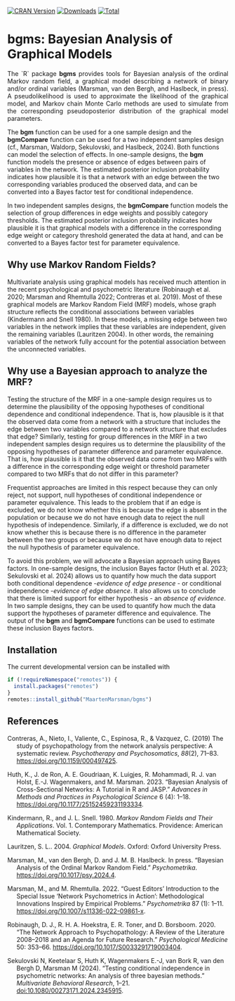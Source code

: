 <!-- badges: start -->
[![CRAN Version](https://www.r-pkg.org/badges/version/bgms)](https://cran.r-project.org/package=bgms)
[![Downloads](https://cranlogs.r-pkg.org/badges/bgms)](https://cran.r-project.org/package=bgms)
[![Total](https://cranlogs.r-pkg.org/badges/grand-total/bgms)](https://cran.r-project.org/package=bgms)
<!-- badges: end -->

# bgms: Bayesian Analysis of Graphical Models

<div style="text-align:justify">The `R` package <strong>bgms</strong> provides tools for Bayesian analysis of the ordinal Markov random field, a graphical model describing a network of binary and/or ordinal variables (Marsman, van den Bergh, and Haslbeck, in press). A pseudolikelihood is used to approximate the likelihood of the graphical model, and Markov chain Monte Carlo methods are used to simulate from the corresponding pseudoposterior distribution of the graphical model parameters. </div>

The <strong>bgm</strong> function can be used for a one sample design and the <strong>bgmCompare</strong> function can be used for a two independent samples design (cf., Marsman, Waldorp, Sekulovski, and Haslbeck, 2024). Both functions can model the selection of effects. In one-sample designs, the <strong>bgm</strong> function models the presence or absence of edges between pairs of variables in the network. The estimated posterior inclusion probability indicates how plausible it is that a network with an edge between the two corresponding variables produced the observed data, and can be converted into a Bayes factor test for conditional independence.

In two independent samples designs, the <strong>bgmCompare</strong> function models the selection of group differences in edge weights and possibly category thresholds. The estimated posterior inclusion probability indicates how plausible it is that graphical models with a difference in the corresponding edge weight or category threshold generated the data at hand, and can be converted to a Bayes factor test for parameter equivalence.

## Why use Markov Random Fields?

Multivariate analysis using graphical models has received much attention in the recent psychological and psychometric literature (Robinaugh et al. 2020; Marsman and Rhemtulla 2022; Contreras et al. 2019). Most of these graphical models are Markov Random Field (MRF) models, whose graph structure reflects the conditional associations between variables (Kindermann and Snell 1980). In these models, a missing edge between two variables in the network implies that these variables are independent, given the remaining variables (Lauritzen 2004). In other words, the remaining variables of the network fully account for the potential association between the unconnected variables.

## Why use a Bayesian approach to analyze the MRF?

Testing the structure of the MRF in a one-sample design requires us to determine the plausibility of the opposing hypotheses of conditional dependence and conditional independence. That is, how plausible is it that the observed data come from a network with a structure that includes the edge between two variables compared to a network structure that excludes that edge? Similarly, testing for group differences in the MRF in a two independent samples design requires us to determine the plausibility of the opposing hypotheses of parameter difference and parameter equivalence. That is, how plausible is it that the observed data come from two MRFs with a difference in the corresponding edge weight or threshold parameter compared to two MRFs that do not differ in this parameter?

Frequentist approaches are limited in this respect because they can only reject, not support, null hypotheses of conditional independence or parameter equivalence. This leads to the problem that if an edge is excluded, we do not know whether this is because the edge is absent in the population or because we do not have enough data to reject the null hypothesis of independence. Similarly, if a difference is excluded, we do not know whether this is because there is no difference in the parameter between the two groups or because we do not have enough data to reject the null hypothesis of parameter equivalence.

To avoid this problem, we will advocate a Bayesian approach using Bayes factors. In one-sample designs, the inclusion Bayes factor (Huth et al. 2023; Sekulovski et al. 2024) allows us to quantify how much the data support both conditional dependence -<em>evidence of edge presence</em> - or conditional independence -<em>evidence of edge absence</em>. It also allows us to conclude that there is limited support for either hypothesis - an <em>absence of evidence</em>. In two sample designs, they can be used to quantify how much the data support the hypotheses of parameter difference and equivalence. The output of the <strong>bgm</strong> and <strong>bgmCompare</strong> functions can be used to estimate these inclusion Bayes factors.


## Installation

The current developmental version can be installed with

``` r
if (!requireNamespace("remotes")) { 
  install.packages("remotes")   
}   
remotes::install_github("MaartenMarsman/bgms")
```

## References

<div id="refs" class="references csl-bib-body hanging-indent">

<div id="ref-ContrerasEtAl_2019" class="csl-entry">

Contreras, A., Nieto, I., Valiente,  C., Espinosa, R., & Vazquez, C. (2019)
The study of psychopathology from the network analysis perspective: A
systematic review. *Psychotherapy and Psychosomatics*, *88*(2), 71–83.
<https://doi.org/10.1159/000497425>.

</div>

<div id="ref-HuthEtAl_2023_intro" class="csl-entry">

Huth, K., J. de Ron, A. E. Goudriaan, K. Luigjes, R. Mohammadi, R. J.
van Holst, E.-J. Wagenmakers, and M. Marsman. 2023. “Bayesian Analysis
of Cross-Sectional Networks: A Tutorial in R and JASP.” *Advances in
Methods and Practices in Psychological Science* 6 (4): 1–18.
<https://doi.org/10.1177/25152459231193334>.

</div>

<div id="ref-KindermannSnell1980" class="csl-entry">

Kindermann, R., and J. L. Snell. 1980. *Markov Random Fields and Their
Applications*. Vol. 1. Contemporary Mathematics. Providence: American
Mathematical Society.

</div>

<div id="ref-Lauritzen2004" class="csl-entry">

Lauritzen, S. L.. 2004. *Graphical Models*. Oxford: Oxford University
Press.

</div>

<div id="ref-MarsmanVandenBerghHaslbeck_inpress" class="csl-entry">

Marsman, M., van den Bergh, D. and J. M. B. Haslbeck. In press. “Bayesian Analysis of the
Ordinal Markov Random Field.” *Psychometrika*.
<https://doi.org/10.1017/psy.2024.4>.

</div>

<div id="ref-MarsmanRhemtulla_2022_SIintro" class="csl-entry">

Marsman, M., and M. Rhemtulla. 2022. “Guest Editors’ Introduction to the
Special Issue ‘Network Psychometrics in Action’: Methodological
Innovations Inspired by Empirical Problems.” *Psychometrika* 87 (1):
1–11. <https://doi.org/10.1007/s11336-022-09861-x>.

</div>

<div id="ref-RobinaughEtAl_2020" class="csl-entry">

Robinaugh, D. J., R. H. A. Hoekstra, E. R. Toner, and D. Borsboom. 2020.
“The Network Approach to Psychopathology: A Review of the Literature
2008–2018 and an Agenda for Future Research.” *Psychological Medicine*
50: 353–66. <https://doi.org/10.1017/S0033291719003404>.

</div>

<div id="ref-SekulovskiEtAl_2023" class="csl-entry">

Sekulovski N, Keetelaar S, Huth K, Wagenmakers E.-J, van Bork R, van den Bergh D, Marsman M (2024). “Testing conditional independence in psychometric networks: An analysis of three bayesian methods.” *Multivariate Behavioral Research*, 1–21. <doi:10.1080/00273171.2024.2345915>.

</div>
